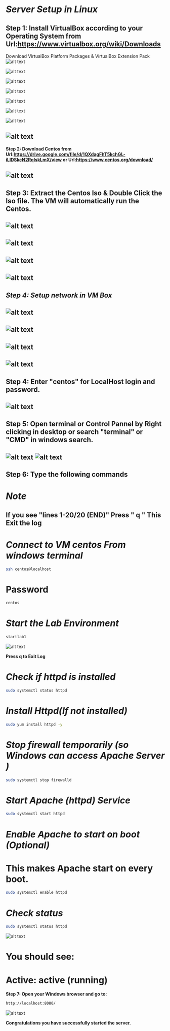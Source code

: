 # ***Server Setup in Linux***

**Step 1: Install VirtualBox according to your Operating System from Url:https://www.virtualbox.org/wiki/Downloads**
---
Download VirtualBox Platform Packages \& VirtualBox Extension Pack 
![alt text](image.png)

![alt text](image-3.png)

![alt text](image-4.png)

![alt text](image-17.png)

![alt text](image-18.png)

![alt text](image-5.png)

![alt text](image-6.png)

![alt text](image-7.png)
---
**Step 2: Download Centos from Url:https://drive.google.com/file/d/1QXdagFhT5kchGL-iLlDSkcN2RqIskLmX/view or Url:https://www.centos.org/download/**

![alt text](image-16.png)
---
**Step 3: Extract the Centos Iso \& Double Click the Iso file. The VM will automatically run the Centos.**
---
![alt text](image-1.png)
---
![alt text](image-2.png)
---
![alt text](image-8.png)
---
![alt text](image-19.png)
---
***Step 4: Setup network in VM Box***
---
![alt text](image-20.png)
---
![alt text](image-21.png)
---
![alt text](image-22.png)
---
![alt text](image-23.png)
---

**Step 4: Enter "centos" for LocalHost login and password.**
---
![alt text](image-10.png)
---

**Step 5: Open terminal or Control Pannel by Right clicking in desktop or search "terminal" or "CMD" in windows search.**
---
![alt text](image-11.png)
![alt text](image-12.png)
---
**Step 6: Type the following commands**
---


# ***Note***

   **If you see "lines 1-20/20 (END)" Press " q "**
   **This Exit the log**
---


# ***Connect to VM centos From windows terminal***
```sh
ssh centos@localhost
```


# Password 
```sh
centos
```


# ***Start the Lab Environment*** 
```sh
startlab1
```
![alt text](image-13.png)

**Press q to Exit Log**

# ***Check if httpd is installed***
```sh
sudo systemctl status httpd
```

# ***Install Httpd(If not installed)***
```sh
sudo yum install httpd -y
```

# ***Stop firewall temporarily (so Windows can access Apache Server )***
```sh
sudo systemctl stop firewalld
```


# ***Start Apache (httpd) Service***
```sh
sudo systemctl start httpd
```


# ***Enable Apache to start on boot (Optional)***
# This makes Apache start on every boot.
```sh
sudo systemctl enable httpd
```
# ***Check status***
```sh
sudo systemctl status httpd
```
![alt text](image-15.png)

# You should see:

# Active: active (running)


**Step 7: Open your Windows browser and go to:**
```sh
http://localhost:8080/
```
![alt text](image-14.png)



**Congratulations you  have successfully started the server.**



